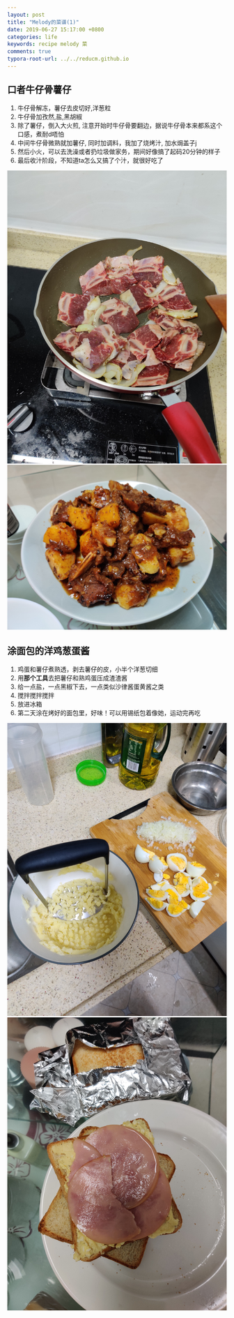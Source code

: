 ```yaml
---
layout: post
title: "Melody的菜谱(1)"
date: 2019-06-27 15:17:00 +0800
categories: life
keywords: recipe melody 菜
comments: true
typora-root-url: ../../reducm.github.io
---
```


## 口者牛仔骨薯仔

1. 牛仔骨解冻，薯仔去皮切好,洋葱粒
2. 牛仔骨加孜然,盐,黑胡椒
3. 除了薯仔，倒入大火煎, 注意开始时牛仔骨要翻边，据说牛仔骨本来都系这个口感，煮耐d唔怕
4. 中间牛仔骨微熟就加薯仔, 同时加调料，我加了烧烤汁, 加水焗盖子j
5. 然后小火，可以去洗澡或者扔垃圾做家务，期间好像搞了起码20分钟的样子
6. 最后收汁阶段，不知道ta怎么又搞了个汁，就很好吃了

![cowbone1](/assets/cowbone1.jpeg)
![cowbone2](/assets/cowbone2.jpeg)


## 涂面包的洋鸡葱蛋酱

1. 鸡蛋和薯仔煮熟透，剥去薯仔的皮，小半个洋葱切细
2. 用**那个工具**去把薯仔和熟鸡蛋压成渣渣酱
3. 给一点盐，一点黑椒下去，一点类似沙律酱蛋黄酱之类
4. 搅拌搅拌搅拌
5. 放进冰箱
6. 第二天涂在烤好的面包里，好味！可以用锡纸包着像她，运动完再吃

![eggj2](/assets/eggj2.jpeg)
![eggj1](/assets/eggj1.jpeg)